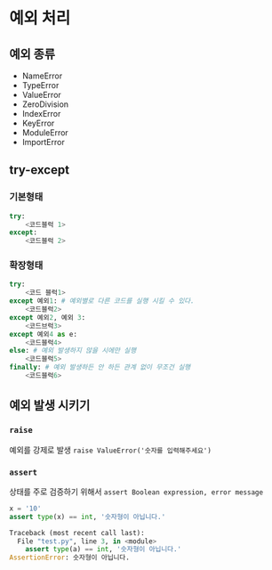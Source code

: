 # 예외 처리

## 예외 종류

- NameError
- TypeError
- ValueError
- ZeroDivision
- IndexError
- KeyError
- ModuleError
- ImportError

## try-except

### 기본형태

```python
try:
    <코드블럭 1>
except:
    <코드블럭 2>
```

### 확장형태

```python
try:
    <코드 블럭1>
except 예외1: # 예외별로 다른 코드를 실행 시킬 수 있다.
    <코드블럭2>
except 예외2, 예외 3:
    <코드브럭3>
except 예외4 as e:
    <코드블럭4>
else: # 예외 발생하지 않을 시에만 실행
    <코드블럭5>
finally: # 예외 발생하든 안 하든 관계 없이 무조건 실행
    <코드블럭6>
```

## 예외 발생 시키기

### `raise`

예외를 강제로 발생 `raise ValueError('숫자를 입력해주세요')`

### `assert`

상태를 주로 검증하기 위해서 `assert Boolean expression, error message`

```python
x = '10'
assert type(x) == int, '숫자형이 아닙니다.'
```

```python
Traceback (most recent call last):
  File "test.py", line 3, in <module>
    assert type(a) == int, '숫자형이 아닙니다.'
AssertionError: 숫자형이 아닙니다.
```
